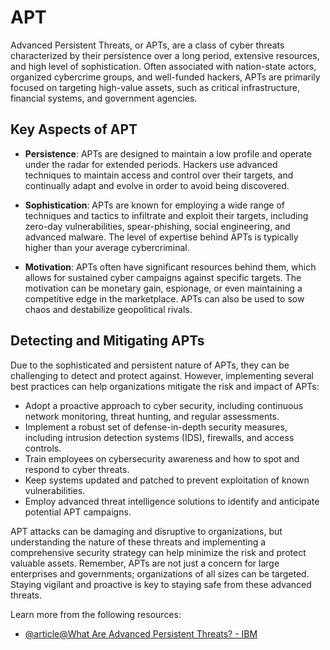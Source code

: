 # APT

Advanced Persistent Threats, or APTs, are a class of cyber threats characterized by their persistence over a long period, extensive resources, and high level of sophistication. Often associated with nation-state actors, organized cybercrime groups, and well-funded hackers, APTs are primarily focused on targeting high-value assets, such as critical infrastructure, financial systems, and government agencies.

## Key Aspects of APT

- **Persistence**: APTs are designed to maintain a low profile and operate under the radar for extended periods. Hackers use advanced techniques to maintain access and control over their targets, and continually adapt and evolve in order to avoid being discovered.

- **Sophistication**: APTs are known for employing a wide range of techniques and tactics to infiltrate and exploit their targets, including zero-day vulnerabilities, spear-phishing, social engineering, and advanced malware. The level of expertise behind APTs is typically higher than your average cybercriminal.

- **Motivation**: APTs often have significant resources behind them, which allows for sustained cyber campaigns against specific targets. The motivation can be monetary gain, espionage, or even maintaining a competitive edge in the marketplace. APTs can also be used to sow chaos and destabilize geopolitical rivals.

## Detecting and Mitigating APTs

Due to the sophisticated and persistent nature of APTs, they can be challenging to detect and protect against. However, implementing several best practices can help organizations mitigate the risk and impact of APTs:

- Adopt a proactive approach to cyber security, including continuous network monitoring, threat hunting, and regular assessments.
- Implement a robust set of defense-in-depth security measures, including intrusion detection systems (IDS), firewalls, and access controls.
- Train employees on cybersecurity awareness and how to spot and respond to cyber threats.
- Keep systems updated and patched to prevent exploitation of known vulnerabilities.
- Employ advanced threat intelligence solutions to identify and anticipate potential APT campaigns.

APT attacks can be damaging and disruptive to organizations, but understanding the nature of these threats and implementing a comprehensive security strategy can help minimize the risk and protect valuable assets. Remember, APTs are not just a concern for large enterprises and governments; organizations of all sizes can be targeted. Staying vigilant and proactive is key to staying safe from these advanced threats.

Learn more from the following resources:

- [@article@What Are Advanced Persistent Threats? - IBM](https://www.ibm.com/topics/advanced-persistent-threats)
